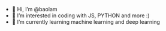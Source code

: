 - 👋 Hi, I’m @baolam
- 👀 I’m interested in coding with JS, PYTHON and more :)
- 🌱 I’m currently learning machine learning and deep learning

<!---
baolam/baolam is a ✨ special ✨ repository because its `README.md` (this file) appears on your GitHub profile.
You can click the Preview link to take a look at your changes.

--->
